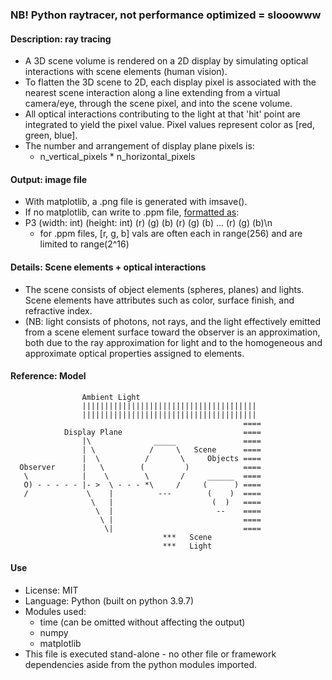 ### NB! Python raytracer, not performance optimized = slooowww

#### Description: ray tracing
- A 3D scene volume is rendered on a 2D display by simulating optical interactions with scene elements (human vision).
- To flatten the 3D scene to 2D, each display pixel is associated with the nearest scene interaction along a line extending from a virtual camera/eye, through the scene pixel, and into the scene volume. 
- All optical interactions contributing to the light at that 'hit' point are integrated to yield the pixel value. Pixel values represent color as [red, green, blue]. 
- The number and arrangement of display plane pixels is:
  - n_vertical_pixels * n_horizontal_pixels

#### Output: image file
- With matplotlib, a .png file is generated with imsave().
- If no matplotlib, can write to .ppm file, [formatted as](http://netpbm.sourceforge.net/doc/ppm.html):
- P3 (width: int) (height: int) (r) (g) (b) (r) (g) (b) ... (r) (g) (b)\n
  - for .ppm files, [r, g, b] vals are often each in range(256) and are limited to range(2^16)

#### Details: Scene elements + optical interactions
- The scene consists of object elements (spheres, planes) and lights. Scene elements have attributes such as color, surface finish, and refractive index.
- (NB: light consists of photons, not rays, and the light effectively emitted from a scene element surface toward the observer is an approximation, both due to the ray approximation for light and to the homogeneous and approximate optical properties assigned to elements.

#### Reference: Model

                    Ambient Light
                    |||||||||||||||||||||||||||||||||||||||
                    |||||||||||||||||||||||||||||||||||||||
                                                        ====
                Display Plane                           ====
                    |\              _____               ====
                    | \            /     \   Scene      ====
                    |  \          /       \     Objects ====
      Observer      |   \        (         )            ====
       \            |    \        \       /     ______  ====
       O) - - - - - |- >  \ - - - *\     /     (      ) ====
       /             \    |          ---        (    )  ====
                      \   |                      (  )   ====
                       \  |                       --    ====
                        \ |                             ====
                         \|                             ====
                                      ***   Scene
                                      ***   Light

#### Use
- License: MIT
- Language: Python (built on python 3.9.7)
- Modules used:
  - time (can be omitted without affecting the output)
  - numpy
  - matplotlib
- This file is executed stand-alone - no other file or framework dependencies aside from the python modules imported.
